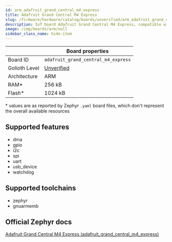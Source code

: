 ```yaml
---
id: arm_adafruit_grand_central_m4_express
title: Adafruit Grand Central M4 Express
slug: /firmware/hardware/catalog/boards/unverified/arm_adafruit_grand_central_m4_express
description: IoT board Adafruit Grand Central M4 Express, compatible with Golioth at unverified level.
image: /img/boards/arm/null
sidebar_class_name: hide-item
---
```


[//]: # (This is an auto-generated file, do not edit! Changes to it will be lost upon re-generation)



|                | Board properties     |
| -------------  | -------------------- |
| Board ID       | `adafruit_grand_central_m4_express` |
| Golioth Level  | [Unverified](/firmware/hardware#unverified-boards) |
| Architecture   | ARM |
| RAM*           | 256 kB |
| Flash*         | 1024 kB |

\* values are as reported by Zephyr `.yaml` board files, which don't represent the overall available resources



## Supported features

* dma
* gpio
* i2c
* spi
* uart
* usb_device
* watchdog

## Supported toolchains

* zephyr
* gnuarmemb

## Official Zephyr docs

[Adafruit Grand Central M4 Express (adafruit_grand_central_m4_express)](https://docs.zephyrproject.org/3.6.0/boards/arm/adafruit_grand_central_m4_express/doc/index.html)
